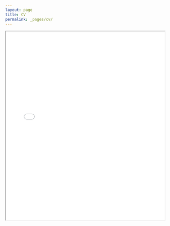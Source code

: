 ```yaml
---
layout: page
title: CV
permalink: _pages/cv/
---
```


<iframe src="/assets/pdfs/cv.pdf" width="100%" height="600px"></iframe>